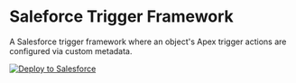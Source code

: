 # Saleforce Trigger Framework
A Salesforce trigger framework where an object's Apex trigger actions are configured via custom metadata.

<a href="https://githubsfdeploy.herokuapp.com?owner=lfreeland&amp;repo=Saleforce-Trigger-Framework">
  <img src="https://raw.githubusercontent.com/afawcett/githubsfdeploy/master/src/main/webapp/resources/img/deploy.png" alt="Deploy to Salesforce" />
</a>